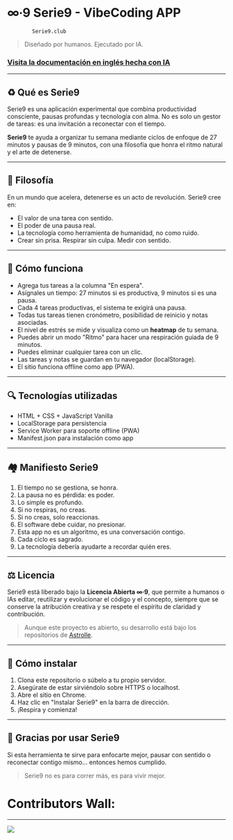 # ∞∙9 Serie9 - VibeCoding APP

```
        Serie9.club      
```

> Diseñado por humanos. Ejecutado por IA.


### [Visita la documentación en inglés hecha con IA](https://deepwiki.com/Astrolle/serie9)




---

## ♻️ Qué es Serie9

Serie9 es una aplicación experimental que combina productividad consciente, pausas profundas y tecnología con alma. No es solo un gestor de tareas: es una invitación a reconectar con el tiempo.

**Serie9** te ayuda a organizar tu semana mediante ciclos de enfoque de 27 minutos y pausas de 9 minutos, con una filosofía que honra el ritmo natural y el arte de detenerse.

---

## 🌿 Filosofía

En un mundo que acelera, detenerse es un acto de revolución. Serie9 cree en:

* El valor de una tarea con sentido.
* El poder de una pausa real.
* La tecnología como herramienta de humanidad, no como ruido.
* Crear sin prisa. Respirar sin culpa. Medir con sentido.

---

## 📆 Cómo funciona

* Agrega tus tareas a la columna "En espera".
* Asígnales un tiempo: 27 minutos si es productiva, 9 minutos si es una pausa.
* Cada 4 tareas productivas, el sistema te exigirá una pausa.
* Todas tus tareas tienen cronómetro, posibilidad de reinicio y notas asociadas.
* El nivel de estrés se mide y visualiza como un **heatmap** de tu semana.
* Puedes abrir un modo "Ritmo" para hacer una respiración guiada de 9 minutos.
* Puedes eliminar cualquier tarea con un clic.
* Las tareas y notas se guardan en tu navegador (localStorage).
* El sitio funciona offline como app (PWA).

---

## 🔍 Tecnologías utilizadas

* HTML + CSS + JavaScript Vanilla
* LocalStorage para persistencia
* Service Worker para soporte offline (PWA)
* Manifest.json para instalación como app

---

## 🏘 Manifiesto Serie9

1. El tiempo no se gestiona, se honra.
2. La pausa no es pérdida: es poder.
3. Lo simple es profundo.
4. Si no respiras, no creas.
5. Si no creas, solo reaccionas.
6. El software debe cuidar, no presionar.
7. Esta app no es un algoritmo, es una conversación contigo.
8. Cada ciclo es sagrado.
9. La tecnología debería ayudarte a recordar quién eres.

---

## ⚖️ Licencia

Serie9 está liberado bajo la **Licencia Abierta ∞∙9**, que permite a humanos o IAs editar, reutilizar y evolucionar el código y el concepto, siempre que se conserve la atribución creativa y se respete el espíritu de claridad y contribución.

> Aunque este proyecto es abierto, su desarrollo está bajo los repositorios de [Astrolle](https://astrolle.com).

---

## 🚀 Cómo instalar

1. Clona este repositorio o súbelo a tu propio servidor.
2. Asegúrate de estar sirviéndolo sobre HTTPS o localhost.
3. Abre el sitio en Chrome.
4. Haz clic en "Instalar Serie9" en la barra de dirección.
5. ¡Respira y comienza!

---

## 🌟 Gracias por usar Serie9

Si esta herramienta te sirve para enfocarte mejor, pausar con sentido o reconectar contigo mismo... entonces hemos cumplido.

> Serie9 no es para correr más, es para vivir mejor.



# Contributors Wall: 
---
<a href="https://github.com/Astrolle/serie9/graphs/contributors">
  <img src="https://contrib.rocks/image?repo=Astrolle/serie9" />
</a>
